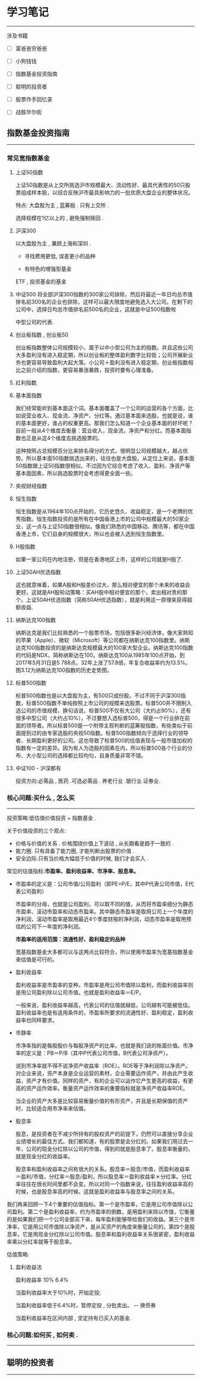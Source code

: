 # 学习笔记

---

涉及书籍

- [ ] 富爸爸穷爸爸
- [ ] 小狗钱钱

- [ ] 指数基金投资指南
- [ ] 聪明的投资者
- [ ] 股票作手回忆录
- [ ] 战胜华尔街

## 指数基金投资指南

---

### 常见宽指数基金

1. 上证50指数

   上证50指数是从上交所挑选沪市规模最大、流动性好、最具代表性的50只股票组成样本股，以综合反映沪市最具影响力的一批优质大盘企业的整体状况。

   特点: 大盘股为主 , 蓝筹股  . 只有上交所 .

   选择规模在1亿以上的 , 避免强制赎回 .

2. 沪深300

   以大盘股为主 , 兼顾上海和深圳 .

   - 寻找费用更低, 误差更小的品种

   - 有特色的增强型基金

   ETF , 投资基金的基金

3. 中证500
   将全部沪深300指数的300家公司排除，然后将最近一年日均总市值排名前300名的企业也排除，这样可以最大限度地避免选入大公司。在剩下的公司中，选择日均总市值排名前500名的企业，这就是中证500指数啦

   中型公司的代表.

4. 创业板指数 , 创业板50

   创业板指数整体公司规模较小，属于以中小型公司为主的指数。并且这些公司大多盈利没有进入稳定期，所以创业板的整体盈利数字比较低；公司开展新业务也更容易导致盈利大起大落。小公司＋盈利没有进入稳定期，创业板指数相比之前介绍的指数，更容易暴涨暴跌，投资时要有心理准备。

5. 红利指数

6. 基本面指数

   我们经常能听到基本面这个词。基本面覆盖了一个公司的运营的各个方面，比如说营业收入、现金流、净资产、分红等。通过基本面来选股，也就是说，谁的基本面更好，谁占的权重更高。那我们怎么知道一个企业基本面的好坏呢？目前一般从4个维度去衡量：营业收入，现金流，净资产和分红。而基本面指数也正是从这4个维度去挑选股票的。

   这种按照占总规模百分比来排名得分的方式，很明显公司规模越大，越占优势。所以基本面50指数挑选出来的，往往也是大盘股。从定位上来说，基本面50指数跟上证50指数很相似。不过因为它综合考虑了收入、盈利、净资产等基本面因素，所以挑选股票时会考虑得更全面一些。

7. 央视财经指数

8. 恒生指数

   恒生指数是从1964年100点开始的，它历史悠久、收益稳定，是一个老牌的优秀指数。恒生指数投资的是所有在中国香港上市的公司中规模最大的50家企业，这一点与上证50指数很相似。像我们熟悉的中国移动、腾讯等，都在中国香港上市，它们自身的规模很大，所以也会被入选到恒生指数里。

9. H股指数

   如果一家公司在内地注册，但是在香港地区上市，这样的公司就是H股了.

10. 上证50AH优选指数

       这也就意味着，如果A股和H股差价过大，那么相对便宜的那个未来的收益会更好。这就是AH股轮动策略：买AH股中相对便宜的那个，卖出相对贵的那个。上证50AH优选指数（简称50AH优选指数），就是利用这一原理来获得超额收益.

11. 纳斯达克100指数

       纳斯达克是我们比较熟悉的一个股票市场，包括很多新兴经济体，像大家熟知的苹果（Apple）、微软（Microsoft）等公司都在纳斯达克100指数里。纳斯达克100指数投资的是纳斯达克规模最大的100家大型企业。纳斯达克100指数的代码是NDX，简称纳斯达在100。纳斯达克100从1985年100点开始，到2017年5月31日是5 788点。32年上涨了57.8倍，年复合收益率约为13.5%。图3.12为纳斯达克100指数的历史走势图。

12. 标普500指数

     标普500指数也是以大盘股为主，有500只成份股。不过不同于沪深300指数，标普500指数不单纯按照上市公司的规模来选股票。标普500并不限制入选公司的市值规模，换句话说，标普500不仅有大公司（大约占90%），还有很多中型公司（大约占10%）。不过要想入选标普500，得是一个行业排在前面的领导者。所以标普500是一个附带主观判断的蓝筹股指数，有些类似于前面提到过的由专家选股的央视50指数。标普500指数倾向于选择行业的领导者、长期盈利更好的公司。这也导致了标普500的估值表现与一般市值加权的指数有一定的差异。因为有人为选股的因素在内，所以标普500各个行业的分布、大小型公司的选择都比较均匀，自身质量非常不错。

13. 中证100  - 沪深都有

    投资方向:必需品 , 医药 .可选必需品 . 养老行业 .银行业.证券业.

### 核心问题:买什么 , 怎么买

---

投资策略:低估值价值投资  + 指数基金 .

关于价值投资的三个观点:

- 价格与价值的关系 . 价格围绕价值上下波动 , 从长期看是趋于一致的 .
- 能力圈. 只有具备了能力圈, 才能判断出股票的价值 .
- 安全边际.只有当价格大幅低于价值的时候, 我们才会买入 .

常见的估值指标:**市盈率、盈利收益率、市净率、股息率。**

- 市盈率的定义是：公司市值/公司盈利（即PE=P/E，其中P代表公司市值，E代表公司盈利）

  市盈率的分母，也就是公司盈利，可以取不同的值，从而将市盈率细分为静态市盈率、滚动市盈率和动态市盈率。其中静态市盈率是取用公司上一个年度的净利润，滚动市盈率是取用最近4个季度财报的净利润，动态市盈率是取用预估的公司下一年度的净利润。

  **市盈率的适用范围：流通性好、盈利稳定的品种**

  宽基指数基金大多都可以与这两点比较符合，所以使用市盈率为宽基指数基金来估值是可行的。

- 盈利收益率

  盈利收益率是市盈率的变种。市盈率是用公司市值除以盈利，而盈利收益率则是用公司盈利除以公司市值。也就是盈利收益率＝E/P。

  一般来说，盈利收益率越高，代表公司的估值就越低，公司越有可能被低估。盈利收益率也是有适用条件的，市盈率所要求的流通性好、盈利稳定，盈利收益率也同样要求。

- 市静率

  市净率指的是每股股价与每股净资产的比率，也就是我们说的账面价值。市净率的定义是：PB＝P/B（其中P代表公司市值，B代表公司净资产）。

  说到市净率就不得不说净资产收益率（ROE）。ROE等于净利润除以净资产。对企业来说，资产本身是企业运营的素材，企业需要运作资产，并由此产生收益，资产才有价值。同样的资产，有的企业可以运作它产生更高的收益，有更高的资产运作效率。衡量资产运作效率的重要指标就是净资产收益率ROE。

  当企业的资产大多是比较容易衡量价值的有形资产，并且是长期保值的资产时，比较适合用市净率来估值。

- 股息率

  股息，是投资者在不减少所持有的股权资产的前提下，仍然可以直接分享企业业绩增长的最佳方式。我们都知道，有的股票是会分红的。如果我们用过去一年，公司的现金分红除以公司的市值，得到的就是股息率了。股息率衡量的，就是现金分红的收益率。

  股息率和盈利收益率之间有很大的关系。股息率＝股息/市值，而盈利收益率＝盈利/市值，分红率＝股息/盈利，所以股息率＝盈利收益率＊分红率。分红率往往在很长时间里都不会变。所以对同一个指数来说，往往盈利收益率高的时候，也是股息率高的时候。这就是盈利收益率与股息率之间的关系。

我们再来回顾一下4个重要的估值指标。第一个是市盈率，它是用公司市值除以公司盈利。第二个是盈利收益率，约为市盈率的倒数，是用盈利来除以市值，它衡量的是如果我们把一个公司全部买下来，每年盈利能够带给我们的收益。第三个是市净率，它是用公司市值除以净资产，是从买资产的角度来衡量公司的。第四个是股息率，它是用现金分红除以公司市值。股息率和盈利收益率关系很紧密，盈利收益率乘以分红率就等于股息率。

估值策略:

1. 盈利收益法

   盈利收益率  10%  6.4%

   当盈利收益率大于10%时，开始定投;

   当盈利收益率低于6.4%时，暂停定投  , 分批卖出。  -- 换债券

   当盈利收益率在区间内部 , 坚定持有已买入的基金.

### 核心问题:如何买 , 如何卖 .

---

## 聪明的投资者

---



